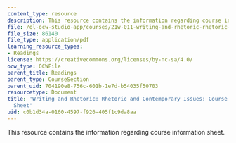 ```yaml
---
content_type: resource
description: This resource contains the information regarding course information sheet.
file: /ol-ocw-studio-app/courses/21w-011-writing-and-rhetoric-rhetoric-and-contemporary-issues-fall-2015/c0b1d34a01604597f926405f1c9da8aa_MIT21W_011F15_Course.pdf
file_size: 86140
file_type: application/pdf
learning_resource_types:
- Readings
license: https://creativecommons.org/licenses/by-nc-sa/4.0/
ocw_type: OCWFile
parent_title: Readings
parent_type: CourseSection
parent_uid: 704190e8-756c-601b-1e7d-b54035f50703
resourcetype: Document
title: 'Writing and Rhetoric: Rhetoric and Contemporary Issues: Course Information
  Sheet'
uid: c0b1d34a-0160-4597-f926-405f1c9da8aa
---
```

This resource contains the information regarding course information sheet.